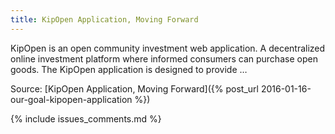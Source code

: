 ```yaml
---
title: KipOpen Application, Moving Forward
---
```


KipOpen is an open community investment web application. A decentralized online
investment platform where informed consumers can purchase open goods. The
KipOpen application is designed to provide …

Source: [KipOpen Application, Moving Forward]({% post_url 2016-01-16-our-goal-kipopen-application %})

{% include issues_comments.md %}
